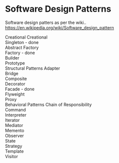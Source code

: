 # Software Design Patterns # 
Software design patters as per the wiki..
https://en.wikipedia.org/wiki/Software_design_pattern

Creational
        Creational    
        Singleton - done    
    Abstract Factory     
    Factory - done    
    Builder    
    Prototype    
Structural Patterns
    Adapter    
    Bridge    
    Composite    
    Decorator    
    Facade -  done    
    Flyweight    
    Proxy    
Behavioral Patterns
    Chain of Responsibility    
    Command    
    Interpreter    
    Iterator    
    Mediator    
    Memento    
    Observer    
    State    
    Strategy    
    Template    
    Visitor
